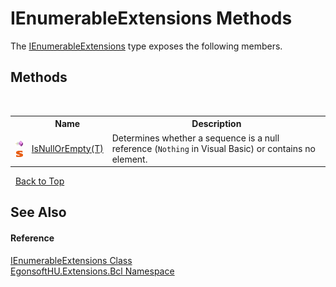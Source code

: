 # IEnumerableExtensions Methods
 

The <a href="T_EgonsoftHU_Extensions_Bcl_IEnumerableExtensions.md">IEnumerableExtensions</a> type exposes the following members.


## Methods
&nbsp;<table><tr><th></th><th>Name</th><th>Description</th></tr><tr><td>![Public method](media/pubmethod.gif "Public method")![Static member](media/static.gif "Static member")</td><td><a href="M_EgonsoftHU_Extensions_Bcl_IEnumerableExtensions_IsNullOrEmpty__1.md">IsNullOrEmpty(T)</a></td><td>
Determines whether a sequence is a null reference (`Nothing` in Visual Basic) or contains no element.</td></tr></table>&nbsp;
<a href="#ienumerableextensions-methods">Back to Top</a>

## See Also


#### Reference
<a href="T_EgonsoftHU_Extensions_Bcl_IEnumerableExtensions.md">IEnumerableExtensions Class</a><br /><a href="N_EgonsoftHU_Extensions_Bcl.md">EgonsoftHU.Extensions.Bcl Namespace</a><br />